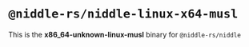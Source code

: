 # `@niddle-rs/niddle-linux-x64-musl`

This is the **x86_64-unknown-linux-musl** binary for `@niddle-rs/niddle`
